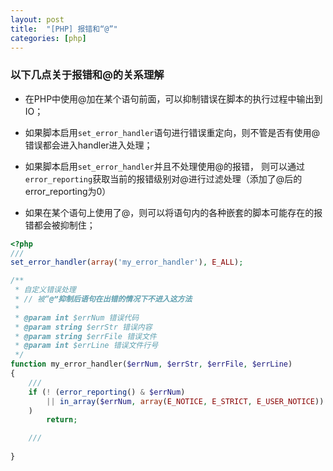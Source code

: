 ```yaml
---
layout: post
title:  "[PHP] 报错和“@”"
categories: [php]
---
```


### 以下几点关于报错和@的关系理解

* 在PHP中使用@加在某个语句前面，可以抑制错误在脚本的执行过程中输出到IO；

* 如果脚本启用`set_error_handler`语句进行错误重定向，则不管是否有使用@错误都会进入handler进入处理；

* 如果脚本启用`set_error_handler`并且不处理使用@的报错，
则可以通过`error_reporting`获取当前的报错级别对@进行过滤处理（添加了@后的error_reporting为0）

* 如果在某个语句上使用了@，则可以将语句内的各种嵌套的脚本可能存在的报错都会被抑制住；

```php
<?php
///
set_error_handler(array('my_error_handler'), E_ALL);

/**
 * 自定义错误处理
 * // 被“@”抑制后语句在出错的情况下不进入这方法
 *
 * @param int $errNum 错误代码
 * @param string $errStr 错误内容
 * @param string $errFile 错误文件
 * @param int $errLine 错误文件行号
 */
function my_error_handler($errNum, $errStr, $errFile, $errLine)
{
	///
	if (! (error_reporting() & $errNum)
		|| in_array($errNum, array(E_NOTICE, E_STRICT, E_USER_NOTICE))
	)
		return;

	///
	
}

```
